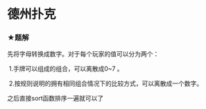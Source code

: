 # 德州扑克

### ★题解

先将字母转换成数字。对于每个玩家的值可以分为两个：

​	1.手牌可以组成的组合，可以离散成0~7 。

​	2.按规则说明的拥有相同组合情况下的比较方式，可以离散成一个数字。

之后直接sort函数排序一遍就可以了
